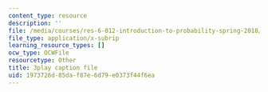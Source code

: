 ```yaml
---
content_type: resource
description: ''
file: /media/courses/res-6-012-introduction-to-probability-spring-2018/1973726d85daf87e6d79e0373f44f6ea_AyCLokHV774.srt
file_type: application/x-subrip
learning_resource_types: []
ocw_type: OCWFile
resourcetype: Other
title: 3play caption file
uid: 1973726d-85da-f87e-6d79-e0373f44f6ea
---
```

